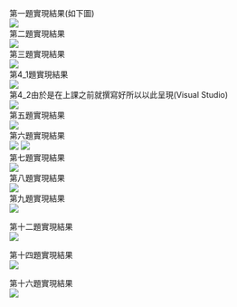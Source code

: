 第一題實現結果(如下圖)  
![](https://i.imgur.com/14DLEzA.png)  
第二題實現結果  
![](https://i.imgur.com/98EJHHM.png)  
第三題實現結果  
![](https://i.imgur.com/q7ROH2W.png)  
第4_1題實現結果  
![](https://i.imgur.com/bhUJSob.png)  
第4_2由於是在上課之前就撰寫好所以以此呈現(Visual Studio)    
![](https://i.imgur.com/VXjFbvC.png)  
第五題實現結果  
![](https://i.imgur.com/mIF0NsA.png)    
第六題實現結果  
![](https://i.imgur.com/8EGn0Rk.png)
![](https://i.imgur.com/qOIpMcq.png)  
第七題實現結果  
![](https://i.imgur.com/JQQrS1Y.png)  
第八題實現結果  
![](https://i.imgur.com/ZGzs3X6.png)  
第九題實現結果  
![](https://i.imgur.com/0UmtDus.png)  


第十二題實現結果  
![](https://i.imgur.com/EYDB2Sl.png)

  
第十四題實現結果  
![](https://i.imgur.com/fXa6ahR.png)
  
  
  
  
  
第十六題實現結果  
![](https://i.imgur.com/jcH8cs1.png)
